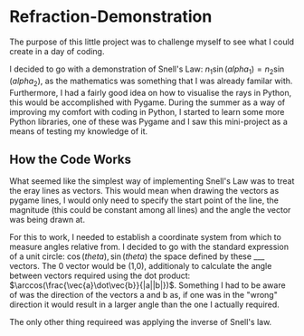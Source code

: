 # Refraction-Demonstration

The purpose of this little project was to challenge myself to see what I could create in a day of coding.

I decided to go with a demonstration of Snell's Law: $n_1\sin(alpha_1) = n_2\sin(alpha_2)$, as the mathematics was something that I was already familar with. Furthermore, I had a fairly good idea on how to visualise the rays in Python, this would be accomplished with Pygame. During the summer as a way of improving my comfort with coding in Python, I started to learn some more Python libraries, one of these was Pygame and I saw this mini-project as a means of testing my knowledge of it.

## How the Code Works

What seemed like the simplest way of implementing Snell's Law was to treat the eray lines as vectors. This would mean when drawing the vectors as pygame lines, I would only need to specify the start point of the line, the magnitude (this could be constant among all lines) and the angle the vector was being drawn at.

For this to work, I needed to establish a coordinate system from which to measure angles relative from. I decided to go with the standard expression of a unit circle: ${\cos(theta),\sin(theta)}$ the space defined by these ___ vectors. The 0 vector would be (1,0), additionaly to calculate the angle between vectors required using the dot product: $\arccos(\frac{\vec{a}\dot\vec{b}}{|a||b|})$. Something I had to be aware of was the direction of the vectors a and b as, if one was in the "wrong" direction it would result in a larger angle than the one I actually required.

The only other thing requireed was applying the inverse of Snell's law.
